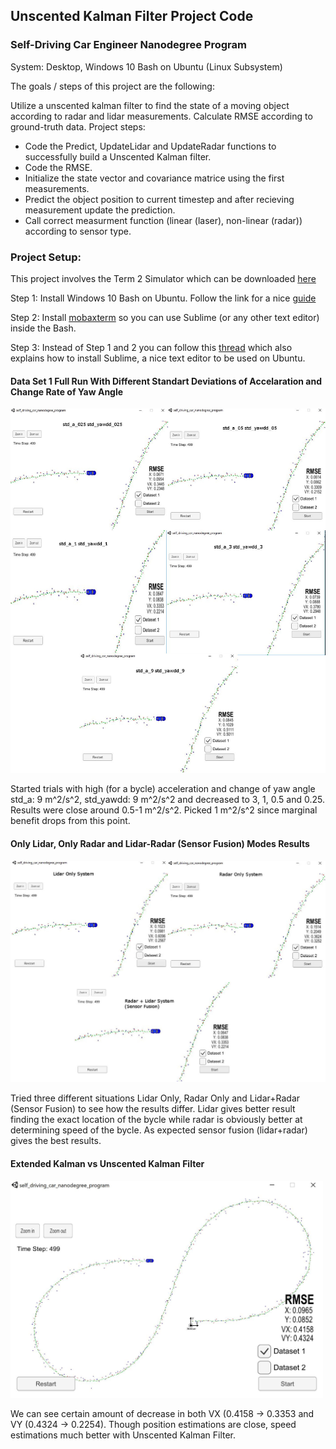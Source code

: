 ## Unscented Kalman Filter Project Code

### Self-Driving Car Engineer Nanodegree Program

System:
Desktop, Windows 10 Bash on Ubuntu (Linux Subsystem)

The goals / steps of this project are the following:

Utilize a unscented kalman filter to find the state of a moving object according to radar and lidar measurements. Calculate RMSE according to ground-truth data. Project steps:

* Code the Predict, UpdateLidar and UpdateRadar functions to successfully build a Unscented Kalman filter.
* Code the RMSE.
* Initialize the state vector and covariance matrice using the first measurements.
* Predict the object position to current timestep and after recieving measurement update the prediction.
* Call correct measurment function (linear (laser), non-linear (radar)) according to sensor type.

### Project Setup: 

This project involves the Term 2 Simulator which can be downloaded [here](https://github.com/udacity/self-driving-car-sim/releases)

Step 1: Install Windows 10 Bash on Ubuntu. Follow the link for a nice [guide](https://www.howtogeek.com/249966/how-to-install-and-use-the-linux-bash-shell-on-windows-10/) 

Step 2: Install [mobaxterm](https://mobaxterm.mobatek.net/) so you can use Sublime (or any other text editor) inside the Bash. 

Step 3: Instead of Step 1 and 2 you can follow this [thread](https://nickjanetakis.com/blog/using-wsl-and-mobaxterm-to-create-a-linux-dev-environment-on-windows#wsl-conemu-and-mobaxterm-to-the-rescue) which also explains how to install Sublime, a nice text editor to be used on Ubuntu.

#### Data Set 1 Full Run With Different Standart Deviations of Accelaration and Change Rate of Yaw Angle  
<img width="800" alt="Data Set 1 Full Run With Different Standart Deviations of Accelaration and Change Rate of Yaw Angle " src="/images/std_a_ std_yawdd_.jpg">

Started trials with high (for a bycle) acceleration and change of yaw angle std_a: 9 m^2/s^2, std_yawdd: 9 m^2/s^2 and decreased to 3, 1, 0.5 and 0.25. Results were close around 0.5-1 m^2/s^2. Picked 1 m^2/s^2 since marginal benefit drops from this point.

#### Only Lidar, Only Radar and Lidar-Radar (Sensor Fusion) Modes Results
<img width="800" alt="Data Set 1: Detail" src="/images/lidar_radar_fusion.jpg">

Tried three different situations Lidar Only, Radar Only and Lidar+Radar (Sensor Fusion) to see how the results differ. Lidar gives better result finding the exact location of the bycle while radar is obviously better at determining speed of the bycle. As expected sensor fusion (lidar+radar) gives the best results.  

#### Extended Kalman vs Unscented Kalman Filter
<img width="500" alt="Data Set 1: Detail" src="/images/extended%20kalman%20filter%20result.JPG">

We can see certain amount of decrease in both VX (0.4158 -> 0.3353 and VY (0.4324 -> 0.2254). Though position estimations are close, speed estimations much better with Unscented Kalman Filter.
